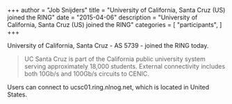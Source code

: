 +++
author = "Job Snijders"
title = "University of California, Santa Cruz (US) joined the RING"
date = "2015-04-06"
description = "University of California, Santa Cruz (US) joined the RING"
categories = [
    "participants",
]
+++

University of California, Santa Cruz - AS 5739 - joined the RING today.

> UC Santa Cruz is part of the California public university system serving approximately 18,000 students.  External connectivity includes both 10Gb/s and 100Gb/s circuits to CENIC.

Users can connect to ucsc01.ring.nlnog.net, which is located in United States.

